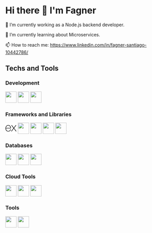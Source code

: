 # Hi there 👋 I'm Fagner

🔭 I’m currently working as a Node.js backend developer.

🌱 I’m currently learning about Microservices.

📫 How to reach me: https://www.linkedin.com/in/fagner-santiago-10442786/

## Techs and Tools

### Development

<img src="https://camo.githubusercontent.com/528e232c728b497080cbf31d2a7e797caa81e402ff81643f79b2c2c395a29f17/68747470733a2f2f63646e2e6a7364656c6976722e6e65742f67682f64657669636f6e732f64657669636f6e2f69636f6e732f6a6176617363726970742f6a6176617363726970742d706c61696e2e737667" width="35" height="35" data-canonical-src="https://cdn.jsdelivr.net/gh/devicons/devicon/icons/javascript/javascript-plain.svg" style="max-width: 100%;"> <img src="https://camo.githubusercontent.com/aa8b3e6b6fc55ea158e132e1c33ba6aa7fe49706a4e4bd64701af1cf89f514b5/68747470733a2f2f63646e2e6a7364656c6976722e6e65742f67682f64657669636f6e732f64657669636f6e2f69636f6e732f747970657363726970742f747970657363726970742d6f726967696e616c2e737667" width="35" height="35" data-canonical-src="https://cdn.jsdelivr.net/gh/devicons/devicon/icons/typescript/typescript-plain.svg" style="max-width: 100%;"> <img src="https://camo.githubusercontent.com/900baefb89e187c8b32cdbb3b440d1502fe8f30a1a335cc5dc5868af0142f8b1/68747470733a2f2f63646e2e6a7364656c6976722e6e65742f67682f64657669636f6e732f64657669636f6e2f69636f6e732f6e6f64656a732f6e6f64656a732d6f726967696e616c2e737667" width="35" height="35" data-canonical-src="https://cdn.jsdelivr.net/gh/devicons/devicon/icons/nodejs/nodejs-plain.svg" style="max-width: 100%;">

### Frameworks and Libraries
<img src="https://github.com/devicons/devicon/blob/master/icons/express/express-original.svg" width="35" height="35" data-canonical-src="https://cdn.jsdelivr.net/gh/devicons/devicon/icons/express/express-original.svg" style="max-width: 100%;"> <img src="https://camo.githubusercontent.com/c44dc4cdc740b9d3795f93c2ee35f42bbe2701318abd87ecb0e0e797c5239f84/68747470733a2f2f63646e2e6a7364656c6976722e6e65742f67682f64657669636f6e732f64657669636f6e2f69636f6e732f6e6573746a732f6e6573746a732d706c61696e2e737667" width="35" height="35" data-canonical-src="https://cdn.jsdelivr.net/gh/devicons/devicon/icons/nestjs/nestjs-plain.svg" style="max-width: 100%;"> <img src="https://camo.githubusercontent.com/fd37a0ed465d6e14411705324a0d21739377f54ab6d0ae146c68fca8777e16c7/68747470733a2f2f63646e2e6a7364656c6976722e6e65742f67682f64657669636f6e732f64657669636f6e2f69636f6e732f6a6573742f6a6573742d706c61696e2e737667" width="35" height="35" data-canonical-src="https://cdn.jsdelivr.net/gh/devicons/devicon/icons/jest/jest-plain.svg" style="max-width: 100%;"> <img src="https://camo.githubusercontent.com/27d0b117da00485c56d69aef0fa310a3f8a07abecc8aa15fa38c8b78526c60ac/68747470733a2f2f63646e2e6a7364656c6976722e6e65742f67682f64657669636f6e732f64657669636f6e2f69636f6e732f72656163742f72656163742d6f726967696e616c2e737667" width="35" height="35" data-canonical-src="https://cdn.jsdelivr.net/gh/devicons/devicon/icons/react/react-original.svg" style="max-width: 100%;"> <img src="url_to_ReactNative_icon" width="35" height="35" data-canonical-src="https://cdn.jsdelivr.net/gh/devicons/devicon/icons/react/react-original.svg" style="max-width: 100%;">

### Databases
<img src="url_to_PostgreSQL_icon" width="35" height="35" data-canonical-src="https://cdn.jsdelivr.net/gh/devicons/devicon/icons/postgresql/postgresql-plain.svg" style="max-width: 100%;"> <img src="url_to_DynamoDB_icon" width="35" height="35" data-canonical-src="https://cdn.jsdelivr.net/gh/devicons/devicon/icons/amazonwebservices/amazonwebservices-original.svg" style="max-width: 100%;"> <img src="url_to_Firebase_icon" width="35" height="35" data-canonical-src="https://cdn.jsdelivr.net/gh/devicons/devicon/icons/firebase/firebase-plain.svg" style="max-width: 100%;">

### Cloud Tools
<img src="https://camo.githubusercontent.com/9b70a59580f9cdb57e2083a8085cfb55614d3c145cc56ac8a3d3b81870d0f3d1/68747470733a2f2f63646e2e6a7364656c6976722e6e65742f67682f64657669636f6e732f64657669636f6e2f69636f6e732f616d617a6f6e77656273657276696365732f616d617a6f6e77656273657276696365732d6f726967696e616c2e737667" width="35" height="35" data-canonical-src="https://cdn.jsdelivr.net/gh/devicons/devicon/icons/amazonwebservices/amazonwebservices-original.svg" style="max-width: 100%;"> <img src="https://camo.githubusercontent.com/9055d699f40f982cddcb73f1e3e5554e794642b3ccdf1bed328e9674245ae01a/68747470733a2f2f63646e2e6a7364656c6976722e6e65742f67682f64657669636f6e732f64657669636f6e2f69636f6e732f676f6f676c65636c6f75642f676f6f676c65636c6f75642d6f726967696e616c2e737667" width="35" height="35" data-canonical-src="https://cdn.jsdelivr.net/gh/devicons/devicon/icons/googlecloud/googlecloud-plain.svg" style="max-width: 100%;"> <img src="https://camo.githubusercontent.com/f64a041d6d0cda76988a117724ce3b3272b8fc5f9f742c4dcb9160be9a2c41c1/68747470733a2f2f63646e2e6a7364656c6976722e6e65742f67682f64657669636f6e732f64657669636f6e2f69636f6e732f646f636b65722f646f636b65722d706c61696e2e737667" width="35" height="35" data-canonical-src="https://cdn.jsdelivr.net/gh/devicons/devicon/icons/docker/docker-plain.svg" style="max-width: 100%;">

### Tools
<img src="https://camo.githubusercontent.com/ddd323c6c51fbc9a81fcbb60fe25a588ab59fdd6567b7e827f4d2d5c4e09f6a1/68747470733a2f2f63646e2e6a7364656c6976722e6e65742f67682f64657669636f6e732f64657669636f6e2f69636f6e732f6769742f6769742d706c61696e2e737667" width="35" height="35" data-canonical-src="https://cdn.jsdelivr.net/gh/devicons/devicon/icons/git/git-plain.svg" style="max-width: 100%;"> <img src="https://camo.githubusercontent.com/5fa137d222dde7b69acd22c6572a065ce3656e6ffa1f5e88c1b5c7a935af3cc6/68747470733a2f2f63646e2e6a7364656c6976722e6e65742f67682f64657669636f6e732f64657669636f6e2f69636f6e732f7673636f64652f7673636f64652d6f726967696e616c2e737667" width="35" height="35" data-canonical-src="https://cdn.jsdelivr.net/gh/devicons/devicon/icons/vscode/vscode-original.svg" style="max-width: 100%;">






